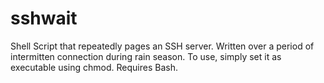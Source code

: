 # sshwait
Shell Script that repeatedly pages an SSH server. Written over a period of intermitten connection during rain season. To use, simply set it as executable using chmod. Requires Bash.

